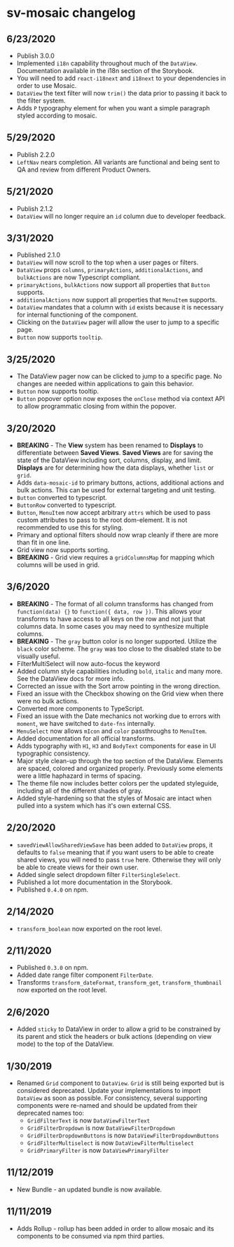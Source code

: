 # sv-mosaic changelog

## 6/23/2020
* Publish 3.0.0
* Implemented `i18n` capability throughout much of the `DataView`. Documentation available in the i18n section of the Storybook.
* You will need to add `react-i18next` and `i18next` to your dependencies in order to use Mosaic.
* `DataView` the text filter will now `trim()` the data prior to passing it back to the filter system.
* Adds `P` typography element for when you want a simple paragraph styled according to mosaic.

## 5/29/2020
* Publish 2.2.0
* `LeftNav` nears completion. All variants are functional and being sent to QA and review from different Product Owners.

## 5/21/2020
* Publish 2.1.2
* `DataView` will no longer require an `id` column due to developer feedback.

## 3/31/2020
* Published 2.1.0
* `DataView` will now scroll to the top when a user pages or filters.
* `DataView` props `columns`, `primaryActions`, `additionalActions`, and `bulkActions` are now Typescript compliant.
* `primaryActions`, `bulkActions` now support all properties that `Button` supports.
* `additionalActions` now support all properties that `MenuItem` supports.
* `DataView` mandates that a column  with `id` exists because it is necessary for internal functioning of the component.
* Clicking on the `DataView` pager will allow the user to jump to a specific page.
* `Button` now supports `tooltip`.

## 3/25/2020
* The DataView pager now can be clicked to jump to a specific page. No changes are needed within applications to gain this behavior.
* `Button` now supports tooltip.
* `Button` popover option now exposes the `onClose` method via context API to allow programmatic closing from within the popover.

## 3/20/2020
* **BREAKING** - The **View** system has been renamed to **Displays** to differentiate between **Saved Views**. **Saved Views** are for saving the state of the DataView including sort, columns, display, and limit. **Displays** are for determining how the data displays, whether `list` or `grid`.
* Adds `data-mosaic-id` to primary buttons, actions, additional actions and bulk actions. This can be used for external targeting and unit testing.
* `Button` converted to typescript.
* `ButtonRow` converted to typescript.
* `Button`, `MenuItem` now accept arbitrary `attrs` which be used to pass custom attributes to pass to the root dom-element. It is not recommended to use this for styling.
* Primary and optional filters should now wrap cleanly if there are more than fit in one line.
* Grid view now supports sorting.
* **BREAKING** - Grid view requires a `gridColumnsMap` for mapping which columns will be used in grid.

## 3/6/2020
* **BREAKING** - The format of all column transforms has changed from `function(data) {}` to `function({ data, row })`. This allows your transforms to have access to all keys on the row and not just that columns data. In some cases you may need to synthesize multiple columns.
* **BREAKING** - The `gray` button color is no longer supported. Utilize the `black` color scheme. The `gray` was too close to the disabled state to be visually useful.
* FilterMultiSelect will now auto-focus the keyword
* Added column style capabilities including `bold`, `italic` and many more. See the DataView docs for more info.
* Corrected an issue with the Sort arrow pointing in the wrong direction.
* Fixed an issue with the Checkbox showing on the Grid view when there were no bulk actions.
* Converted more components to TypeScript.
* Fixed an issue with the Date mechanics not working due to errors with `moment`, we have switched to `date-fns` internally.
* `MenuSelect` now allows `mIcon` and `color` passthroughs to `MenuItem`.
* Added documentation for all official transforms.
* Adds typography with `H1`, `H3` and `BodyText` components for ease in UI typographic consistency.
* Major style clean-up through the top section of the DataView. Elements are spaced, colored and organized properly. Previously some elements were a little haphazard in terms of spacing.
* The theme file now includes better colors per the updated styleguide, including all of the different shades of gray.
* Added style-hardening so that the styles of Mosaic are intact when pulled into a system which has it's own external CSS.

## 2/20/2020
* `savedViewAllowSharedViewSave` has been added to `DataView` props, it defaults to `false` meaning that if you want users to be able to create shared views, you will need to pass `true` here. Otherwise they will only be able to create views for their own user.
* Added single select dropdown filter `FilterSingleSelect`.
* Published a lot more documentation in the Storybook.
* Published `0.4.0` on npm.

## 2/14/2020
* `transform_boolean` now exported on the root level.

## 2/11/2020
* Published `0.3.0` on npm.
* Added date range filter component `FilterDate`.
* Transforms `transform_dateFormat`, `transform_get`, `transform_thumbnail`  now exported on the root level.

## 2/6/2020
* Added `sticky` to DataView in order to allow a grid to be constrained by its parent and stick the headers or bulk actions (depending on view mode) to the top of the DataView.

## 1/30/2019
* Renamed `Grid` component to `DataView`. `Grid` is still being exported but is considered deprecated. Update your implementations to import `DataView` as soon as possible. For consistency, several supporting components were re-named and should be updated from their deprecated names too:
  * `GridFilterText` is now `DataViewFilterText`
  * `GridFilterDropdown` is now `DataViewFilterDropdown`
  * `GridFilterDropdownButtons` is now `DataViewFilterDropdownButtons`
  * `GridFilterMultiselect` is now `DataViewFilterMultiselect`
  * `GridPrimaryFilter` is now `DataViewPrimaryFilter`

## 11/12/2019
* New Bundle - an updated bundle is now available.

## 11/11/2019
* Adds Rollup - rollup has been added in order to allow mosaic and its components to be consumed via npm third parties.